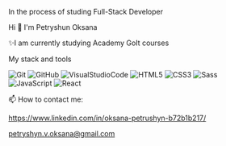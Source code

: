 <!-- [![Header](https://github.com/Oksana07/Oksana07/blob/main/acsets/8716ec40c81ddfe455e6b72ebc9c5949.jpg)](https://github.com/Oksana07/Oksana07/blob/main/acsets/8716ec40c81ddfe455e6b72ebc9c5949.jpg) -->

In the process of studing Full-Stack Developer

Hi 👋 I'm Petryshun Oksana

✨I am currently studying Academy GoIt courses

My stack and tools

![Git](https://img.shields.io/badge/Git-000000?style=flat-square&logo=appveyor)
![GitHub](https://img.shields.io/badge/GitHub-000000?style=flat-square&logo=appveyor)
![VisualStudioCode](https://img.shields.io/badge/VisualStudioCode-000000?style=flat-square&logo=appveyor)
![HTML5](https://img.shields.io/badge/HTML5-000000?style=flat-square&logo=appveyor)
![CSS3](https://img.shields.io/badge/CSS3-000000?style=flat-square&logo=appveyor)
![Sass](https://img.shields.io/badge/Sass-000000?style=flat-square&logo=appveyor)
![JavaScript](https://img.shields.io/badge/JavaScript-000000?style=flat-square&logo=appveyor)
![React](https://img.shields.io/badge/React-000000?style=flat-square&logo=appveyor)






📫 How to contact me:

https://www.linkedin.com/in/oksana-petrushyn-b72b1b217/

petryshyn.v.oksana@gmail.com
